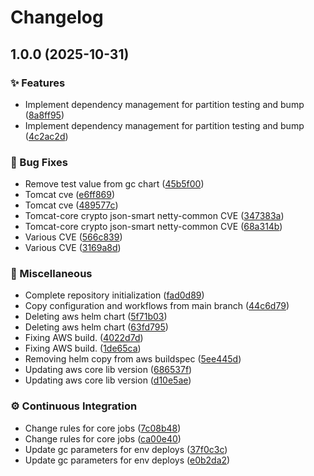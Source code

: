 # Changelog

## 1.0.0 (2025-10-31)


### ✨ Features

* Implement  dependency management for partition testing and bump ([8a8ff95](https://github.com/danielscholl-osdu/partition/commit/8a8ff95bde4930a4d84b854adfaebb82d6844382))
* Implement  dependency management for partition testing and bump ([4c2ac2d](https://github.com/danielscholl-osdu/partition/commit/4c2ac2d0e4c6958a559911aeb3d876c2b76b2728))


### 🐛 Bug Fixes

* Remove test value from gc chart ([45b5f00](https://github.com/danielscholl-osdu/partition/commit/45b5f00919e0adf955eb0a6676abde02b4b81d74))
* Tomcat cve ([e6ff869](https://github.com/danielscholl-osdu/partition/commit/e6ff869104e1c5bce6867816087be47327be7e78))
* Tomcat cve ([489577c](https://github.com/danielscholl-osdu/partition/commit/489577c48265cbd0a333def2ebb6402a588333b4))
* Tomcat-core crypto json-smart netty-common CVE ([347383a](https://github.com/danielscholl-osdu/partition/commit/347383a838e76921bf907d113b093c3e436d953a))
* Tomcat-core crypto json-smart netty-common CVE ([68a314b](https://github.com/danielscholl-osdu/partition/commit/68a314b3a46b73d9de94d96779bc6319920e8726))
* Various CVE ([566c839](https://github.com/danielscholl-osdu/partition/commit/566c839be6b8d2772946b6d7ffdbb0f1b74eb424))
* Various CVE ([3169a8d](https://github.com/danielscholl-osdu/partition/commit/3169a8da4c23982b0a273ffa6888f370868c124b))


### 🔧 Miscellaneous

* Complete repository initialization ([fad0d89](https://github.com/danielscholl-osdu/partition/commit/fad0d89b2ec513b4f4be9aa6fcd1c9490c51fafd))
* Copy configuration and workflows from main branch ([44c6d79](https://github.com/danielscholl-osdu/partition/commit/44c6d79f2dddf57787a49e5a90a9310525837e72))
* Deleting aws helm chart ([5f71b03](https://github.com/danielscholl-osdu/partition/commit/5f71b03a3a0cca65f629799d62af29618fc41ea5))
* Deleting aws helm chart ([63fd795](https://github.com/danielscholl-osdu/partition/commit/63fd795c04f765614c92b8db1b66f69305225349))
* Fixing AWS build. ([4022d7d](https://github.com/danielscholl-osdu/partition/commit/4022d7dcbbd4bc4d14e4856386c4b2acc2264c95))
* Fixing AWS build. ([1de65ca](https://github.com/danielscholl-osdu/partition/commit/1de65ca393d04628a92d105e2e4a2d9ea82af820))
* Removing helm copy from aws buildspec ([5ee445d](https://github.com/danielscholl-osdu/partition/commit/5ee445d65b51e188c745674ff1f3654f239c460e))
* Updating aws core lib version ([686537f](https://github.com/danielscholl-osdu/partition/commit/686537f6590f09219056e1f74abee1d01f5e5dba))
* Updating aws core lib version ([d10e5ae](https://github.com/danielscholl-osdu/partition/commit/d10e5ae5d0472341a683169f4943f4c39be8995b))


### ⚙️ Continuous Integration

* Change rules for core jobs ([7c08b48](https://github.com/danielscholl-osdu/partition/commit/7c08b48da6fc94d14c9e6e0e98f3da6ba2aae9f4))
* Change rules for core jobs ([ca00e40](https://github.com/danielscholl-osdu/partition/commit/ca00e40bf546df8f895f8a42deab77cba4a8294c))
* Update gc parameters for env deploys ([37f0c3c](https://github.com/danielscholl-osdu/partition/commit/37f0c3ce82435e05f8613d1e0570fb14c9fb14b4))
* Update gc parameters for env deploys ([e0b2da2](https://github.com/danielscholl-osdu/partition/commit/e0b2da20ee696197b3b6b3cf820f2360c0eb99a3))
